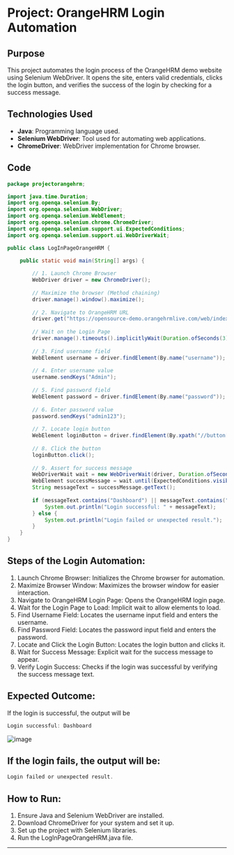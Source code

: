 # Project: OrangeHRM Login Automation

## Purpose
This project automates the login process of the OrangeHRM demo website using Selenium WebDriver. It opens the site, enters valid credentials, clicks the login button, and verifies the success of the login by checking for a success message.

## Technologies Used
- **Java**: Programming language used.
- **Selenium WebDriver**: Tool used for automating web applications.
- **ChromeDriver**: WebDriver implementation for Chrome browser.

## Code

```java
package projectorangehrm;

import java.time.Duration;
import org.openqa.selenium.By;
import org.openqa.selenium.WebDriver;
import org.openqa.selenium.WebElement;
import org.openqa.selenium.chrome.ChromeDriver;
import org.openqa.selenium.support.ui.ExpectedConditions;
import org.openqa.selenium.support.ui.WebDriverWait;

public class LogInPageOrangeHRM {

    public static void main(String[] args) {
        
        // 1. Launch Chrome Browser
        WebDriver driver = new ChromeDriver();
        
        // Maximize the browser (Method chaining)
        driver.manage().window().maximize();
        
        // 2. Navigate to OrangeHRM URL
        driver.get("https://opensource-demo.orangehrmlive.com/web/index.php/auth/login");
        
        // Wait on the Login Page
        driver.manage().timeouts().implicitlyWait(Duration.ofSeconds(3));
        
        // 3. Find username field
        WebElement username = driver.findElement(By.name("username"));
        
        // 4. Enter username value
        username.sendKeys("Admin");
        
        // 5. Find password field
        WebElement password = driver.findElement(By.name("password"));
        
        // 6. Enter password value
        password.sendKeys("admin123");
        
        // 7. Locate login button
        WebElement loginButton = driver.findElement(By.xpath("//button[@type='submit']"));
        
        // 8. Click the button
        loginButton.click();
        
        // 9. Assert for success message
        WebDriverWait wait = new WebDriverWait(driver, Duration.ofSeconds(10));
        WebElement successMessage = wait.until(ExpectedConditions.visibilityOfElementLocated(By.className("oxd-topbar-header-breadcrumb")));
        String messageText = successMessage.getText();
        
        if (messageText.contains("Dashboard") || messageText.contains("Logged In Successfully")) {
            System.out.println("Login successful: " + messageText);
        } else {
            System.out.println("Login failed or unexpected result.");
        }    
    }
}
```
## Steps of the Login Automation:
1. Launch Chrome Browser: Initializes the Chrome browser for automation.
2. Maximize Browser Window: Maximizes the browser window for easier interaction.
3. Navigate to OrangeHRM Login Page: Opens the OrangeHRM login page.
4. Wait for the Login Page to Load: Implicit wait to allow elements to load.
5. Find Username Field: Locates the username input field and enters the username.
6. Find Password Field: Locates the password input field and enters the password.
7. Locate and Click the Login Button: Locates the login button and clicks it.
8. Wait for Success Message: Explicit wait for the success message to appear.
9. Verify Login Success: Checks if the login was successful by verifying the success message text.

## Expected Outcome:
If the login is successful, the output will be
```java
Login successful: Dashboard
```
![image](https://github.com/user-attachments/assets/181051f2-bd25-47bd-9d0f-502289924953)

## If the login fails, the output will be:
```java
Login failed or unexpected result.
```
## How to Run:
1. Ensure Java and Selenium WebDriver are installed.
2. Download ChromeDriver for your system and set it up.
3. Set up the project with Selenium libraries.
4. Run the LogInPageOrangeHRM.java file.

---
